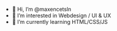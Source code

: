 - 👋 Hi, I’m @maxencetsln
- 👀 I’m interested in Webdesign / UI & UX
- 🌱 I’m currently learning HTML/CSS/JS

<!---
BikoiFr/BikoiFr is a ✨ special ✨ repository because its `README.md` (this file) appears on your GitHub profile.
You can click the Preview link to take a look at your changes.
--->
